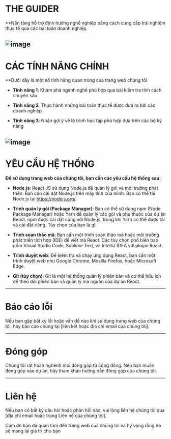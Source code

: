 # THE GUIDER

**Nền tảng hỗ trợ định hướng nghề nghiệp bằng cách cung cấp trải nghiệm thực tế qua các bài toán doanh nghiệp.

![image](https://scontent.fhan3-2.fna.fbcdn.net/v/t1.15752-9/385461186_1791665054645140_3308626357062126557_n.png?_nc_cat=101&ccb=1-7&_nc_sid=ae9488&_nc_ohc=sgIdeX2p3KsAX-I6z-q&_nc_ht=scontent.fhan3-2.fna&oh=03_AdQoBV86LesGLUx-S9BR42Wk3xp_B0qxcT1rsqSM0vsc7Q&oe=65407773)
---
# **CÁC TÍNH NĂNG CHÍNH**

**Dưới đây là một số tính năng quan trong của trang web chúng tôi

* **Tính năng 1**: Khám phá ngành nghề phù hợp qua bài kiểm tra tính cách chuyên sâu

* **Tính năng 2**: Thực hành những bài toán thực tế được đưa ra bởi các doanh nghiệp

* **Tính năng 3**: Nhận gợi ý về lộ trình học tập phù hợp dựa trên các bộ kỹ năng



![image](https://scontent.fhan3-1.fna.fbcdn.net/v/t1.15752-9/385464339_1372290330386136_4695222778496497418_n.png?_nc_cat=105&ccb=1-7&_nc_sid=ae9488&_nc_ohc=n3EWBHkBL2EAX8miNgT&_nc_ht=scontent.fhan3-1.fna&oh=03_AdQZRFMs4iJqJ5PP7rk-fkOqgaCZzxnwa_57Y60V_0AQag&oe=65406A8C)
---

# YÊU CẦU HỆ THỐNG
**Để sử dụng trang web của chúng tôi, bạn cần các yêu cầu hệ thống sau:**


* **Node.js**: React JS sử dụng Node.js để quản lý gói và môi trường phát triển. Bạn cần cài đặt Node.js trên máy tính của mình. Bạn có thể tải Node.js tại https://nodejs.org/.

* **Trình quản lý gói (Package Manager)**: Bạn có thể sử dụng npm (Node Package Manager) hoặc Yarn để quản lý các gói và phụ thuộc của dự án React. npm được cài đặt cùng với Node.js, trong khi Yarn có thể được tải và cài đặt riêng. Tùy chọn của bạn là gì.

* **Trình soạn thảo mã**: Bạn cần một trình soạn thảo mã hoặc môi trường phát triển tích hợp (IDE) để viết mã React. Các tùy chọn phổ biến bao gồm Visual Studio Code, Sublime Text, và IntelliJ IDEA với plugin React.



* **Trình duyệt web**: Để kiểm tra và chạy ứng dụng React, bạn cần một trình duyệt web như Google Chrome, Mozilla Firefox, hoặc Microsoft Edge.



* **Git (tùy chọn)**: Git là một hệ thống quản lý phiên bản và có thể hữu ích để theo dõi phiên bản và quản lý mã nguồn của dự án React.


---

# **Báo cáo lỗi**
Nếu bạn gặp bất kỳ lỗi hoặc vấn đề nào khi sử dụng trang web của chúng tôi, hãy báo cáo chúng tại [liên kết hoặc địa chỉ email của chúng tôi].

---

# **Đóng góp**
Chúng tôi rất hoan nghênh mọi đóng góp từ cộng đồng. Nếu bạn muốn đóng góp vào dự án, hãy tham khảo hướng dẫn đóng góp của chúng tôi.

---
# **Liên hệ**

Nếu bạn có bất kỳ câu hỏi hoặc phản hồi nào, vui lòng liên hệ chúng tôi qua [địa chỉ email hoặc trang Liên hệ của chúng tôi].

Cảm ơn bạn đã quan tâm đến trang web của chúng tôi và hy vọng rằng nó sẽ mang lại giá trị cho bạn


